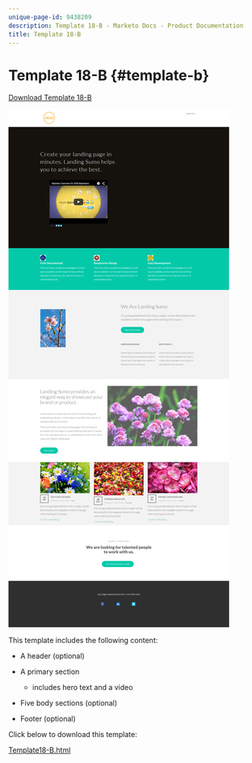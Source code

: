 ```yaml
---
unique-page-id: 9438209
description: Template 18-B - Marketo Docs - Product Documentation
title: Template 18-B
---
```


# Template 18-B {#template-b}

[Download Template 18-B](http://docs.marketo.com/download/attachments/9438209/template-18b.html?version=1&modificationdate=1439843194000&api=v2)

![](assets/image2015-8-17-18-3a6-3a30.png)

This template includes the following content:

* A header (optional)
* A primary section

    * includes hero text and a video

* Five body sections (optional)
* Footer (optional)

Click below to download this template:

[Template18-B.html](http://docs.marketo.com/download/attachments/9438209/template-18b.html?version=1&modificationdate=1439843194000&api=v2)
